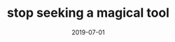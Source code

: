 ---
title: "stop seeking a magical tool"
date: 2019-07-01
tags:
  - Magical Thinking
  - Fragment
---